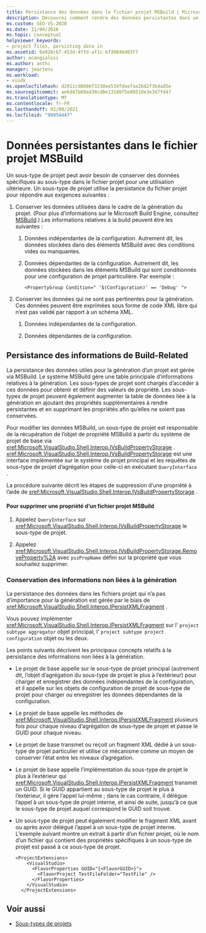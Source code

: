 ```yaml
---
title: Persistance des données dans le fichier projet MSBuild | Microsoft Docs
description: Découvrez comment rendre des données persistantes dans un fichier projet et utiliser IPersistXMLFragment pour conserver les données dans le fichier projet à travers les niveaux d’agrégation de sous-type de projet.
ms.custom: SEO-VS-2020
ms.date: 11/04/2016
ms.topic: conceptual
helpviewer_keywords:
- project files, persisting data in
ms.assetid: 6a920cb7-453d-4ffd-af1c-6f3084bd03f7
author: acangialosi
ms.author: anthc
manager: jmartens
ms.workload:
- vssdk
ms.openlocfilehash: d2011cd8686f3210ee534fdaefaa26d2f3b4ad5e
ms.sourcegitcommit: ae6d47b09a439cd0e13180f5e89510e3e347fd47
ms.translationtype: MT
ms.contentlocale: fr-FR
ms.lasthandoff: 02/08/2021
ms.locfileid: "99954447"
---
```

# <a name="persisting-data-in-the-msbuild-project-file"></a>Données persistantes dans le fichier projet MSBuild
Un sous-type de projet peut avoir besoin de conserver des données spécifiques au sous-type dans le fichier projet pour une utilisation ultérieure. Un sous-type de projet utilise la persistance du fichier projet pour répondre aux exigences suivantes :

1. Conserver les données utilisées dans le cadre de la génération du projet. (Pour plus d’informations sur le Microsoft Build Engine, consultez [MSBuild](../../msbuild/msbuild.md).) Les informations relatives à la build peuvent être les suivantes :

    1. Données indépendantes de la configuration. Autrement dit, les données stockées dans des éléments MSBuild avec des conditions vides ou manquantes.

    2. Données dépendantes de la configuration. Autrement dit, les données stockées dans les éléments MSBuild qui sont conditionnés pour une configuration de projet particulière. Par exemple :

        ```
        <PropertyGroup Condition=" '$(Configuration)' == 'Debug' ">
        ```

2. Conserver les données qui ne sont pas pertinentes pour la génération. Ces données peuvent être exprimées sous forme de code XML libre qui n’est pas validé par rapport à un schéma XML.

    1. Données indépendantes de la configuration.

    2. Données dépendantes de la configuration.

## <a name="persisting-build-related-information"></a>Persistance des informations de Build-Related
 La persistance des données utiles pour la génération d’un projet est gérée via MSBuild. Le système MSBuild gère une table principale d’informations relatives à la génération. Les sous-types de projet sont chargés d’accéder à ces données pour obtenir et définir des valeurs de propriété. Les sous-types de projet peuvent également augmenter la table de données liée à la génération en ajoutant des propriétés supplémentaires à rendre persistantes et en supprimant les propriétés afin qu’elles ne soient pas conservées.

 Pour modifier les données MSBuild, un sous-type de projet est responsable de la récupération de l’objet de propriété MSBuild à partir du système de projet de base via <xref:Microsoft.VisualStudio.Shell.Interop.IVsBuildPropertyStorage> . <xref:Microsoft.VisualStudio.Shell.Interop.IVsBuildPropertyStorage> est une interface implémentée sur le système de projet principal et les requêtes de sous-type de projet d’agrégation pour celle-ci en exécutant `QueryInterface` .

 La procédure suivante décrit les étapes de suppression d’une propriété à l’aide de <xref:Microsoft.VisualStudio.Shell.Interop.IVsBuildPropertyStorage> .

#### <a name="to-remove-a-property-from-an-msbuild-project-file"></a>Pour supprimer une propriété d’un fichier projet MSBuild

1. Appelez `QueryInterface` sur <xref:Microsoft.VisualStudio.Shell.Interop.IVsBuildPropertyStorage> le sous-type de projet.

2. Appelez <xref:Microsoft.VisualStudio.Shell.Interop.IVsBuildPropertyStorage.RemoveProperty%2A> avec `pszPropName` défini sur la propriété que vous souhaitez supprimer.

### <a name="persisting-non-build-related-information"></a>Conservation des informations non liées à la génération
 La persistance des données dans les fichiers projet qui n’a pas d’importance pour la génération est gérée par le biais de <xref:Microsoft.VisualStudio.Shell.Interop.IPersistXMLFragment> .

 Vous pouvez implémenter <xref:Microsoft.VisualStudio.Shell.Interop.IPersistXMLFragment> sur l' `project subtype aggregator` objet principal, l' `project subtype project configuration` objet ou les deux.

 Les points suivants décrivent les principaux concepts relatifs à la persistance des informations non liées à la génération.

- Le projet de base appelle sur le sous-type de projet principal (autrement dit, l’objet d’agrégation du sous-type de projet le plus à l’extérieur) pour charger et enregistrer des données indépendantes de la configuration, et il appelle sur les objets de configuration de projet de sous-type de projet pour charger ou enregistrer les données dépendantes de la configuration.

- Le projet de base appelle les méthodes de <xref:Microsoft.VisualStudio.Shell.Interop.IPersistXMLFragment> plusieurs fois pour chaque niveau d’agrégation de sous-type de projet et passe le GUID pour chaque niveau.

- Le projet de base transmet ou reçoit un fragment XML dédié à un sous-type de projet particulier et utilise ce mécanisme comme un moyen de conserver l’état entre les niveaux d’agrégation.

- Le projet de base appelle l’implémentation du sous-type de projet le plus à l’extérieur qui <xref:Microsoft.VisualStudio.Shell.Interop.IPersistXMLFragment> transmet un GUID. Si le GUID appartient au sous-type de projet le plus à l’extérieur, il gère l’appel lui-même ; dans le cas contraire, il délègue l’appel à un sous-type de projet interne, et ainsi de suite, jusqu’à ce que le sous-type de projet auquel correspond le GUID soit trouvé.

- Un sous-type de projet peut également modifier le fragment XML avant ou après avoir délégué l’appel à un sous-type de projet interne. L’exemple suivant montre un extrait à partir d’un fichier projet, où le nom d’un fichier qui contient des propriétés spécifiques à un sous-type de projet est passé à ce sous-type de projet.

    ```
    <ProjectExtensions>
        <VisualStudio>
          <FlavorProperties GUID="{<FlavorGUID>}">
            <FlavorProject TestFileFolder="TestFile" />
          </FlavorProperties>
        </VisualStudio>
      </ProjectExtensions>
    ```

## <a name="see-also"></a>Voir aussi
- [Sous-types de projets](../../extensibility/internals/project-subtypes.md)

